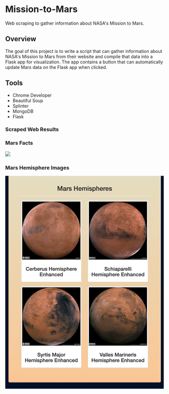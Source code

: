# Mission-to-Mars
Web scraping to gather information about NASA's Mission to Mars. 

## Overview
The goal of this project is to write a script that can gather information about NASA's Mission to Mars from their website and compile that data into a Flask app for visualization. The app contains a button that can automatically update Mars data on the Flask app when clicked. 

## Tools
* Chrome Developer
* Beautiful Soup
* Splinter
* MongoDB
* Flask

### Scraped Web Results

### Mars Facts
![](images/mars_image_and_facts.png)

### Mars Hemisphere Images
![](images/mars_hemispheres.png)